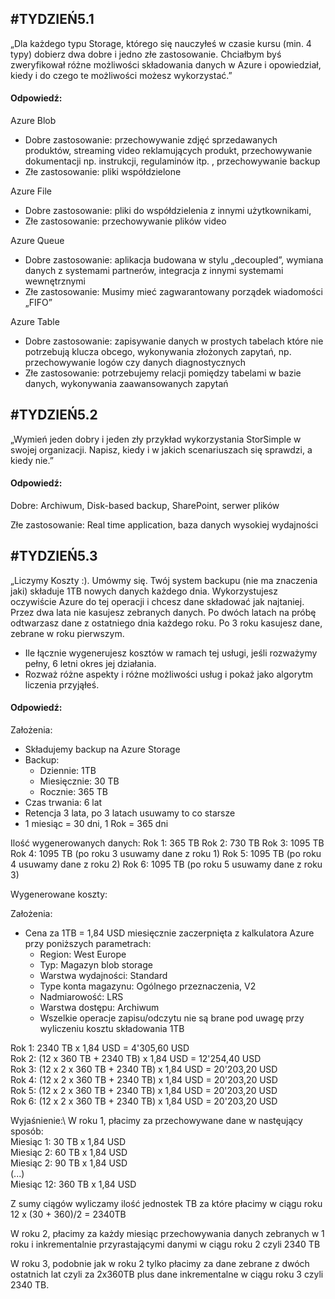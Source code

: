 ## #TYDZIEŃ5.1 
„Dla każdego typu Storage, którego się nauczyłeś w czasie kursu (min. 4 typy) dobierz dwa dobre i jedno złe zastosowanie. Chciałbym byś zweryfikował różne możliwości składowania danych w Azure i opowiedział, kiedy i do czego te możliwości możesz wykorzystać.”

#### Odpowiedź:
Azure Blob 
 * Dobre zastosowanie: przechowywanie zdjęć sprzedawanych produktów, streaming video reklamujących produkt, przechowywanie dokumentacji np. instrukcji, regulaminów itp. , przechowywanie backup
 * Złe zastosowanie: pliki współdzielone

Azure File
 * Dobre zastosowanie: pliki do współdzielenia z innymi użytkownikami, 
 * Złe zastosowanie: przechowywanie plików video

Azure Queue 
 * Dobre zastosowanie: aplikacja budowana w stylu „decoupled”, wymiana danych z systemami partnerów, integracja z innymi systemami wewnętrznymi
 * Złe zastosowanie: Musimy mieć zagwarantowany porządek wiadomości „FIFO”

Azure Table
 * Dobre zastosowanie: zapisywanie danych w prostych tabelach które nie potrzebują klucza obcego, wykonywania złożonych zapytań, np. przechowywanie logów czy danych diagnostycznych
 * Złe zastosowanie: potrzebujemy relacji pomiędzy tabelami w bazie danych, wykonywania zaawansowanych zapytań


## #TYDZIEŃ5.2
„Wymień jeden dobry i jeden zły przykład wykorzystania StorSimple w swojej organizacji. Napisz, kiedy i w jakich scenariuszach się sprawdzi, a kiedy nie.”

#### Odpowiedź:

Dobre:
Archiwum, Disk-based backup, SharePoint, serwer plików

Złe zastosowanie: 
Real time application, baza danych wysokiej wydajności





## #TYDZIEŃ5.3
„Liczymy Koszty :). Umówmy się. Twój system backupu (nie ma znaczenia jaki) składuje 1TB nowych danych każdego dnia. Wykorzystujesz oczywiście Azure do tej operacji i chcesz dane składować jak najtaniej. Przez dwa lata nie kasujesz zebranych danych. Po dwóch latach na próbę odtwarzasz dane z ostatniego dnia każdego roku. Po 3 roku kasujesz dane, zebrane w roku pierwszym.

 * Ile łącznie wygenerujesz kosztów w ramach tej usługi, jeśli rozważymy pełny, 6 letni okres jej działania.
 * Rozważ różne aspekty i różne możliwości usług i pokaż jako algorytm liczenia przyjąłeś.


#### Odpowiedź:

Założenia:
* Składujemy backup na Azure Storage
* Backup: 
  * Dziennie: 1TB 
  * Miesięcznie: 30 TB
  * Rocznie: 365 TB
* Czas trwania: 6 lat
* Retencja 3 lata, po 3 latach usuwamy to co starsze
* 1 miesiąc = 30 dni, 1 Rok = 365 dni

Ilość wygenerowanych danych:
Rok 1: 365 TB
Rok 2: 730 TB
Rok 3: 1095 TB 
Rok 4: 1095 TB (po roku 3 usuwamy dane z roku 1)
Rok 5: 1095 TB (po roku 4 usuwamy dane z roku 2)
Rok 6: 1095 TB (po roku 5 usuwamy dane z roku 3)

Wygenerowane koszty:

Założenia:
* Cena za 1TB = 1,84 USD miesięcznie zaczerpnięta z kalkulatora Azure przy poniższych parametrach:
  * Region: West Europe
  * Typ: Magazyn blob storage
  * Warstwa wydajności: Standard
  * Type konta magazynu: Ogólnego przeznaczenia, V2
  * Nadmiarowość: LRS
  * Warstwa dostępu: Archiwum
  * Wszelkie operacje zapisu/odczytu nie są brane pod uwagę przy wyliczeniu kosztu składowania 1TB


Rok 1: 2340 TB x 1,84 USD = 4'305,60 USD\
Rok 2: (12 x 360 TB + 2340 TB) x 1,84 USD =  12'254,40 USD\
Rok 3: (12 x 2 x 360 TB + 2340 TB) x 1,84 USD = 20'203,20 USD\
Rok 4: (12 x 2 x 360 TB + 2340 TB) x 1,84 USD = 20'203,20 USD\
Rok 5: (12 x 2 x 360 TB + 2340 TB) x 1,84 USD = 20'203,20 USD\
Rok 6: (12 x 2 x 360 TB + 2340 TB) x 1,84 USD = 20'203,20 USD

Wyjaśnienie:\ 
W roku 1, płacimy za przechowywane dane w nastęujący sposób:\
Miesiąc 1: 30 TB x 1,84 USD\
Miesiąc 2: 60 TB x 1,84 USD\
Miesiąc 2: 90 TB x 1,84 USD\
(...)\
Miesiąc 12: 360 TB x 1,84 USD

Z sumy ciągów wyliczamy ilość jednostek TB za które płacimy w ciągu roku 12 x (30 + 360)/2 = 2340TB

W roku 2, płacimy za każdy miesiąc przechowywania danych zebranych w 1 roku i inkrementalnie przyrastającymi danymi w ciągu roku 2 czyli 2340 TB

W roku 3, podobnie jak w roku 2 tylko płacimy za dane zebrane z dwóch ostatnich lat czyli za 2x360TB plus dane inkrementalne w ciągu roku 3 czyli 2340 TB. 


